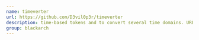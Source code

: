 ```yaml
---
name: timeverter
url: https://github.com/D3vil0p3r/timeverter
description: time-based tokens and to convert several time domains. URL : https://github.com/D3vil0p3r/timeverter Groups : blackarch blackarch-cracker
group: blackarch
---
```


